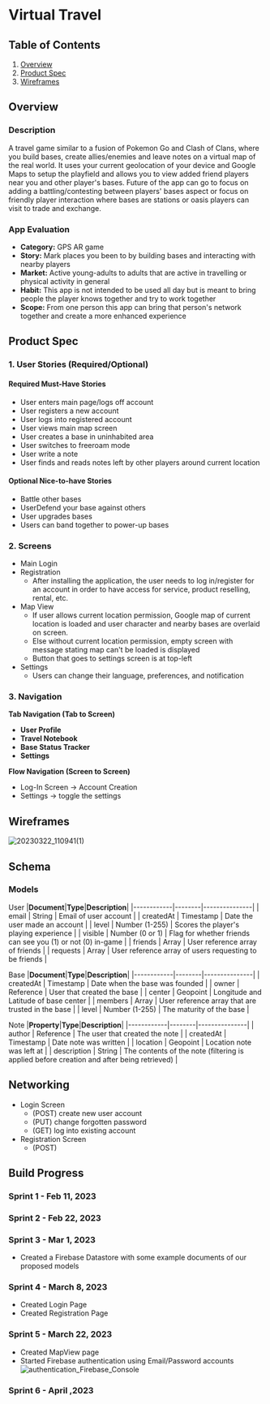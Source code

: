 # **Virtual Travel**
## **Table of Contents**
1. [Overview](#overview)
2. [Product Spec](#product-spec)
3. [Wireframes](#wireframes)
## Overview
### **Description**
A travel game similar to a fusion of Pokemon Go and Clash of Clans, where you build bases, create allies/enemies and leave notes on a virtual map of the real world. It uses your current geolocation of your device and Google Maps to setup the playfield and allows you to view added friend players near you and other player's bases. Future of the app can go to focus on adding a battling/contesting between players' bases aspect or focus on friendly player interaction where bases are stations or oasis players can visit to trade and exchange.

### **App Evaluation**
- **Category:** GPS AR game
- **Story:** Mark places you been to by building bases and interacting with nearby players
- **Market:** Active young-adults to adults that are active in travelling or physical activity in general
- **Habit:** This app is not intended to be used all day but is meant to bring people the player knows together and try to work together
- **Scope:** From one person this app can bring that person's network together and create a more enhanced experience

## **Product Spec**

### 1.	User Stories (Required/Optional)
#### **Required Must-Have Stories**
- User enters main page/logs off account
- User registers a new account
- User logs into registered account
- User views main map screen
- User creates a base in uninhabited area
- User switches to freeroam mode
- User write a note 
- User finds and reads notes left by other players around current location

#### **Optional Nice-to-have Stories**
- Battle other bases
- UserDefend your base against others
- User upgrades bases
- Users can band together to power-up bases

### 2.	Screens 
- Main Login
- Registration
	- After installing the application, the user needs to log in/register for an account in order to have access for service, product reselling, rental, etc.
- Map View
	- If user allows current location permission, Google map of current location is loaded and user character and nearby bases are overlaid on screen.
	- Else without current location permission, empty screen with message stating map can't be loaded is displayed
	- Button that goes to settings screen is at top-left
- Settings
	- Users can change their language, preferences, and notification 

### **3.	Navigation**
**Tab Navigation (Tab to Screen)**
- **User Profile**
- **Travel Notebook**
- **Base Status Tracker**
- **Settings**

**Flow Navigation (Screen to Screen)**
- Log-In Screen -> Account Creation
- Settings -> toggle the settings

## Wireframes

![20230322_110941(1)](https://user-images.githubusercontent.com/70590429/226950289-0e17a1f5-17bf-420c-9ca4-0a8ccfda0eac.jpg)

## Schema

### **Models**
User
|**Document**|**Type**|**Description**|
|------------|--------|---------------|
| email  | String | Email of user account |
| createdAt | Timestamp | Date the user made an account |
| level | Number (1-255) | Scores the player's playing experience |
| visible | Number (0 or 1) | Flag for whether friends can see you (1) or not (0) in-game |
| friends | Array | User reference array of friends |
| requests | Array | User reference array of users requesting to be friends |

Base
|**Document**|**Type**|**Description**|
|------------|--------|---------------|
| createdAt | Timestamp | Date when the base was founded |
| owner | Reference | User that created the base |
| center | Geopoint | Longitude and Latitude of base center |
| members | Array | User reference array that are trusted in the base |
| level | Number (1-255) | The maturity of the base |

Note
|**Property**|**Type**|**Description**|
|------------|--------|---------------|
| author | Reference | The user that created the note |
| createdAt | Timestamp | Date note was written |
| location | Geopoint | Location note was left at |
| description | String | The contents of the note (filtering is applied before creation and after being retrieved) |

## **Networking**
 - Login Screen
	- (POST) create new user account
	- (PUT) change forgotten password
	- (GET) log into existing account
 - Registration Screen
 	- (POST)

## **Build Progress**
### Sprint 1 - Feb 11, 2023
### Sprint 2 - Feb 22, 2023
### Sprint 3 - Mar 1, 2023
 - Created a Firebase Datastore with some example documents of our proposed models
### Sprint 4 - March 8, 2023
 - Created Login Page
 - Created Registration Page
### Sprint 5 - March 22, 2023
 - Created MapView page
 - Started Firebase authentication using Email/Password accounts
 ![authentication_Firebase_Console](https://user-images.githubusercontent.com/70590429/227271912-0dc45877-869a-4d0c-a3e5-c1c38cd68556.gif)
### Sprint 6 - April ,2023
